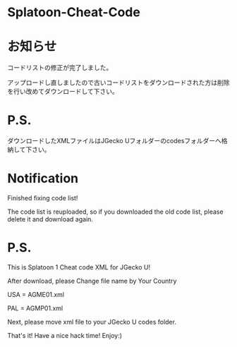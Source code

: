 # Splatoon-Cheat-Code

# お知らせ

コードリストの修正が完了しました。

アップロードし直しましたので古いコードリストをダウンロードされた方は削除を行い改めてダウンロードして下さい。

# P.S.
ダウンロードしたXMLファイルはJGecko Uフォルダーのcodesフォルダーへ格納して下さい。

# Notification

Finished fixing code list!

The code list is reuploaded, so if you downloaded the old code list, please delete it and download again.

# P.S.
This is Splatoon 1 Cheat code XML for JGecko U!

After download, please Change file name by Your Country


USA = AGME01.xml

PAL = AGMP01.xml


Next, please move xml file to your JGecko U codes folder.

That's it! Have a nice hack time!
Enjoy:)